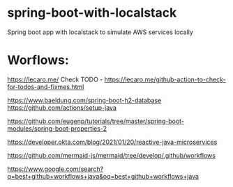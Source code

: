 # spring-boot-with-localstack
Spring boot app with localstack to simulate AWS services locally

# Worflows:
https://lecaro.me/
Check TODO - https://lecaro.me/github-action-to-check-for-todos-and-fixmes.html

https://www.baeldung.com/spring-boot-h2-database
https://github.com/actions/setup-java

https://github.com/eugenp/tutorials/tree/master/spring-boot-modules/spring-boot-properties-2

https://developer.okta.com/blog/2021/01/20/reactive-java-microservices

https://github.com/mermaid-js/mermaid/tree/develop/.github/workflows

https://www.google.com/search?q=best+github+workflows+java&oq=best+github+workflows+java